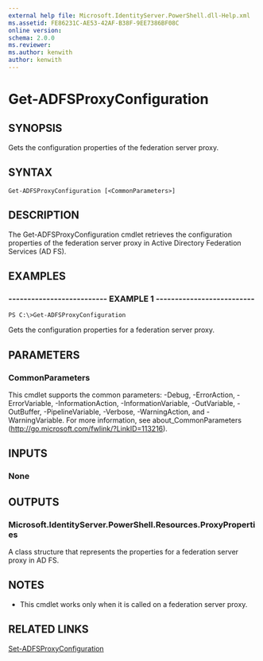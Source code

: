 ```yaml
---
external help file: Microsoft.IdentityServer.PowerShell.dll-Help.xml
ms.assetid: FE86231C-AE53-42AF-B38F-9EE7386BF08C
online version: 
schema: 2.0.0
ms.reviewer:
ms.author: kenwith
author: kenwith
---
```


# Get-ADFSProxyConfiguration

## SYNOPSIS
Gets the configuration properties of the federation server proxy.

## SYNTAX

```
Get-ADFSProxyConfiguration [<CommonParameters>]
```

## DESCRIPTION
The Get-ADFSProxyConfiguration cmdlet retrieves the configuration properties of the federation server proxy in Active Directory Federation Services (AD FS).

## EXAMPLES

### -------------------------- EXAMPLE 1 --------------------------
```
PS C:\>Get-ADFSProxyConfiguration
```

Gets the configuration properties for a federation server proxy.

## PARAMETERS

### CommonParameters
This cmdlet supports the common parameters: -Debug, -ErrorAction, -ErrorVariable, -InformationAction, -InformationVariable, -OutVariable, -OutBuffer, -PipelineVariable, -Verbose, -WarningAction, and -WarningVariable. For more information, see about_CommonParameters (http://go.microsoft.com/fwlink/?LinkID=113216).

## INPUTS

### None

## OUTPUTS

### Microsoft.IdentityServer.PowerShell.Resources.ProxyProperties
A class structure that represents the properties for a federation server proxy in AD FS.

## NOTES
* This cmdlet works only when it is called on a federation server proxy.

## RELATED LINKS

[Set-ADFSProxyConfiguration](./Set-ADFSProxyConfiguration.md)

